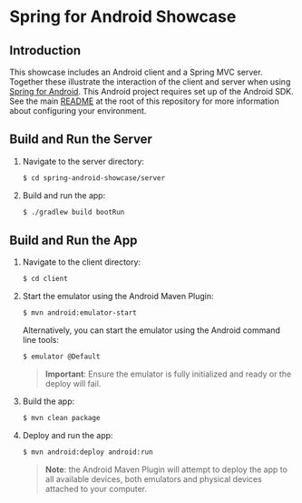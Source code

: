 # Spring for Android Showcase

## Introduction

This showcase includes an Android client and a Spring MVC server. Together these illustrate the interaction of the client and server when using [Spring for Android](http://projects.spring.io/spring-android/).  This Android project requires set up of the Android SDK. See the main [README](../README.md) at the root of this repository for more information about configuring your environment.


## Build and Run the Server

1. Navigate to the server directory:

    ```sh
    $ cd spring-android-showcase/server
    ```

2. Build and run the app:

    ```sh
    $ ./gradlew build bootRun
    ```


## Build and Run the App

1. Navigate to the client directory:

    ```sh
    $ cd client
    ```

2. Start the emulator using the Android Maven Plugin:

    ```sh
    $ mvn android:emulator-start
    ```

    Alternatively, you can start the emulator using the Android command line tools:

    ```sh
    $ emulator @Default
    ```

    > **Important**: Ensure the emulator is fully initialized and ready or the deploy will fail.

3. Build the app:

    ```sh
    $ mvn clean package
    ```

4. Deploy and run the app:

    ```sh
    $ mvn android:deploy android:run
    ```

    > **Note**: the Android Maven Plugin will attempt to deploy the app to all available devices, both emulators and physical devices attached to your computer.

